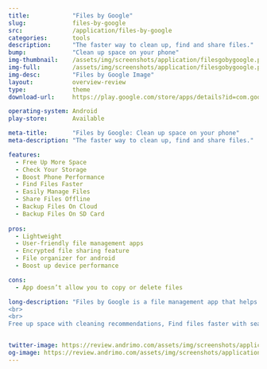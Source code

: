 ```yaml
---
title:            "Files by Google"
slug:             files-by-google
src:              /application/files-by-google
categories:       tools
description:      "The faster way to clean up, find and share files."
bump:             "Clean up space on your phone"
img-thumbnail:    /assets/img/screenshots/application/filesgobygoogle.png
img-full:         /assets/img/screenshots/application/filesgobygoogle.png
img-desc:         "Files by Google Image"
layout:           overview-review
type:             theme
download-url:     https://play.google.com/store/apps/details?id=com.google.android.apps.nbu.files&hl=en_IN

operating-system: Android
play-store:       Available

meta-title:       "Files by Google: Clean up space on your phone"
meta-description: "The faster way to clean up, find and share files."

features:
  - Free Up More Space
  - Check Your Storage
  - Boost Phone Performance
  - Find Files Faster
  - Easily Manage Files
  - Share Files Offline
  - Backup Files On Cloud
  - Backup Files On SD Card
  
pros:
  - Lightweight
  - User-friendly file management apps
  - Encrypted file sharing feature
  - File organizer for android
  - Boost up device performance

cons:
  - App doesn’t allow you to copy or delete files

long-description: "Files by Google is a file management app that helps you:
<br>
<br>
Free up space with cleaning recommendations, Find files faster with search and simple browsing, Share files offline with others, fast and without data, Back up files to the cloud to save you space on device"


twitter-image: https://review.andrimo.com/assets/img/screenshots/application/filesgobygoogle.png
og-image: https://review.andrimo.com/assets/img/screenshots/application/filesgobygoogle.png
---
```

